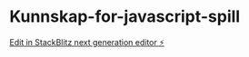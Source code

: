 # Kunnskap-for-javascript-spill

[Edit in StackBlitz next generation editor ⚡️](https://stackblitz.com/~/github.com/Aquaday/Kunnskap-for-javascript-spill)